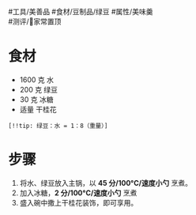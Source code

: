 #工具/美善品 
#食材/豆制品/绿豆 
#属性/美味羹  
#测评/📌家常置顶

# 食材

- 1600 克 水
- 200 克 绿豆
- 30 克 冰糖
- 适量 干桂花

`[!!tip: 绿豆：水 = 1：8（重量）]` 
# 步骤

1. 将水、绿豆放入主锅，以 **45 分/100°C/速度小勺** 烹煮。
2. 加入冰糖，**2 分/100°C/速度小勺** 烹煮
3. 盛入碗中撒上干桂花装饰，即可享用。
